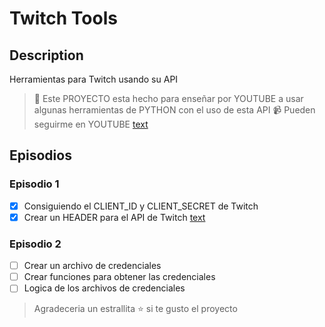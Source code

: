 # Twitch Tools

## Description
Herramientas para Twitch usando su API

> 🚀 Este PROYECTO esta hecho para enseñar por YOUTUBE a usar algunas herramientas de PYTHON con el uso de esta API
> 📹 Pueden seguirme en YOUTUBE [text](https://www.youtube.com/@diegodev01)

## Episodios

### Episodio 1
- [x] Consiguiendo el CLIENT_ID y CLIENT_SECRET de Twitch
- [x] Crear un HEADER para el API de Twitch
[text](https://www.youtube.com/watch?v=l6n7nVsqwuw)

### Episodio 2
- [ ] Crear un archivo de credenciales
- [ ] Crear funciones para obtener las credenciales
- [ ] Logica de los archivos de credenciales

> Agradeceria un estrallita ⭐ si te gusto el proyecto
